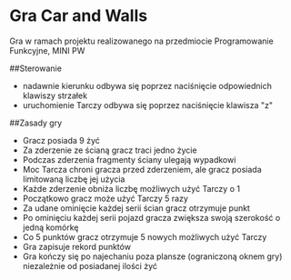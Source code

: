 # Gra Car and Walls

Gra w ramach projektu realizowanego na przedmiocie Programowanie Funkcyjne, MINI PW

##Sterowanie
- nadawnie kierunku odbywa się poprzez naciśnięcie odpowiednich klawiszy strzałek
- uruchomienie Tarczy odbywa się poprzez naciśnięcie klawisza "z"

##Zasady gry
- Gracz posiada 9 żyć
- Za zderzenie ze ścianą gracz traci jedno życie
- Podczas zderzenia fragmenty ściany ulegają wypadkowi
- Moc Tarcza chroni gracza przed zderzeniem, ale gracz posiada limitowaną liczbę jej użycia
- Każde zderzenie obniża liczbę możliwych użyć Tarczy o 1
- Początkowo gracz może użyć Tarczy 5 razy
- Za udane ominięcie każdej serii ścian gracz otrzymuje punkt
- Po ominięciu każdej serii pojazd gracza zwiększa swoją szerokość o jedną komórkę
- Co 5 punktów gracz otrzymuje 5 nowych możliwych użyć Tarczy
- Gra zapisuje rekord punktów
- Gra kończy się po najechaniu poza plansze (ograniczoną oknem gry) niezależnie od posiadanej ilości żyć
